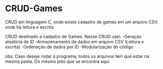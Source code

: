 # CRUD-Games
CRUD em linguagem C, onde existe cadastro de games em um arquivo CSV, onde há leitura e escrita

CRUD destinado a cadastro de Games.
Nesse CRUD usei:
-Geração aleatória de ID
-Armazenamento de dados em arquivo CSV (Leitura e escrita)
-Ordenação de dados por ID
-Modularização do código

obs: Caso deseje rodar o programa, todos os arquivos tem que estar na mesma pasta. Do mesmo jeito que se encontra aqui.

